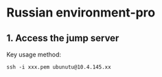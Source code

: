 # Russian environment-pro

## 1. Access the jump server

Key usage method:

```
ssh -i xxx.pem ubunutu@10.4.145.xx
```
